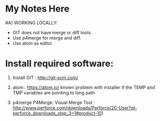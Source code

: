 # My Notes Here

#A) WORKING LOCALLY:

* GIT does not have merge or diff tools.
* Use p4merge for merge and diff.
* Use atom as editor

# Install required software:
1. Install GIT : http://git-scm.com/
2. atom : https://atom.io/
known problem with installer if the TEMP and TMP variables are pointing to long path

3. p4merge P4Merge: Visual Merge Tool : http://www.perforce.com/downloads/Perforce/20-User?qt-perforce_downloads_step_3=1#product-10)

